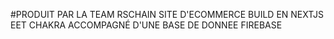 #PRODUIT PAR LA TEAM RSCHAIN
SITE D'ECOMMERCE BUILD EN NEXTJS EET CHAKRA ACCOMPAGNÉ D'UNE BASE DE DONNEE FIREBASE